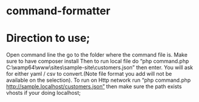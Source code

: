 # command-formatter

# Direction to use;

Open command line the go to the folder where the command file is.
Make sure to have composer install
Then to run local file do “php command.php C:\wamp64\www\sites\sample-site\customers.json”  then enter.
You will ask for either yaml / csv to convert.(Note file format you add will not be available on the selection).
To run on Http network run “php command.php http://sample.localhost/customers.json” then make sure the path exists vhosts if your doing localhost;

